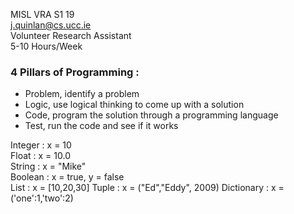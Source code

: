 MISL VRA S1 19<br>
j.quinlan@cs.ucc.ie<br>
Volunteer Research Assistant<br>
5-10 Hours/Week

### 4 Pillars of Programming :
- Problem, identify a problem
- Logic, use logical thinking to come up with a solution
- Code, program the solution through a programming language
- Test, run the code and see if it works

Integer : x = 10<br>
Float : x = 10.0<br>
String : x = "Mike"<br>
Boolean : x = true, y = false<br>
List : x = [10,20,30]
Tuple : x = ("Ed","Eddy", 2009)
Dictionary : x = ('one':1,'two':2)

 